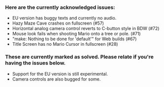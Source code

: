 ### Here are the currently acknowledged issues:
  * EU version has buggy texts and currently no audio. 
  * Hazy Maze Cave crashes on fullscreen (#57)
  * Horizontal analog camera control reverts to C-button style in BDW (#72)
  * Mouse look fails when shooting Mario onto a tree or pole. (#71)
  * "make: Nothing to be done for 'default'" for Web builds (#67)
  * Title Screen has no Mario Cursor in fullscreen (#28)

### These are currently marked as solved. Please relate if you're having the issues below.
  * Support for the EU version is still experimental.
  * Camera controls are also bugged for some.
